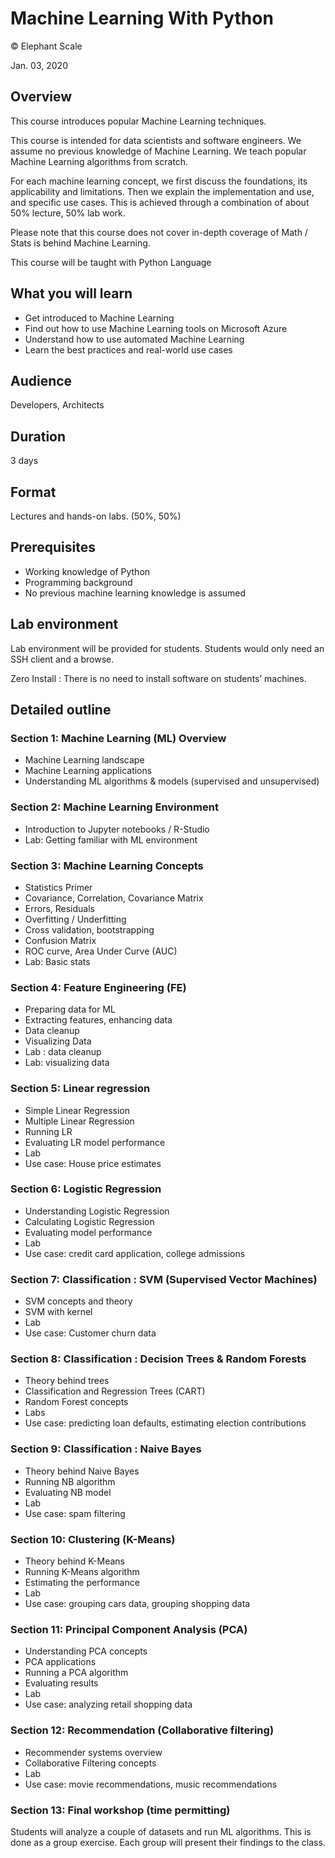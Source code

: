 # Machine Learning With Python

© Elephant Scale

Jan. 03, 2020

## Overview

This course introduces popular Machine Learning techniques.

This course is intended for data scientists and software engineers. 
We assume no previous knowledge of Machine Learning.
We teach popular Machine Learning algorithms from scratch.

For each machine learning concept, we first discuss the foundations, its applicability and limitations. Then we explain the implementation and use, and specific use cases. This is achieved through a combination of about 50% lecture, 50% lab work.

Please note that this course does not cover in-depth coverage of Math / Stats is behind Machine Learning.

This course will be taught with Python Language

## What you will learn
- Get introduced to Machine Learning
- Find out how to use Machine Learning tools on Microsoft Azure
- Understand how to use automated Machine Learning
- Learn the best practices and real-world use cases

## Audience
Developers, Architects

## Duration
3 days 

## Format
Lectures and hands-on labs. (50%, 50%)

## Prerequisites

 * Working knowledge of Python
 * Programming background
 * No previous machine learning knowledge is assumed


## Lab environment


Lab environment will be provided for students.  Students would only need an SSH client and a browse.

Zero Install : There is no need to install software on students’ machines.

## Detailed outline

### Section 1: Machine Learning (ML) Overview

 * Machine Learning landscape
 * Machine Learning applications
 * Understanding ML algorithms & models (supervised and unsupervised)

### Section 2: Machine Learning Environment

 * Introduction to Jupyter notebooks / R-Studio
 * Lab: Getting familiar with ML environment

### Section 3: Machine Learning Concepts

 * Statistics Primer
 * Covariance, Correlation, Covariance Matrix
 * Errors, Residuals
 * Overfitting / Underfitting
 * Cross validation, bootstrapping
 * Confusion Matrix
 * ROC curve, Area Under Curve (AUC)
 * Lab: Basic stats

### Section 4: Feature Engineering (FE)

 * Preparing data for ML
 * Extracting features, enhancing data
 * Data cleanup
 * Visualizing Data
 * Lab : data cleanup
 * Lab: visualizing data

### Section 5: Linear regression

 * Simple Linear Regression
 * Multiple Linear Regression
 * Running LR
 * Evaluating LR model performance
 * Lab
 * Use case: House price estimates

### Section 6: Logistic Regression

 * Understanding Logistic Regression
 * Calculating Logistic Regression
 * Evaluating model performance
 * Lab
 * Use case: credit card application, college admissions

### Section 7: Classification : SVM (Supervised Vector Machines)

 * SVM concepts and theory
 * SVM with kernel
 * Lab
 * Use case: Customer churn data

### Section 8: Classification : Decision Trees & Random Forests

 * Theory behind trees
 * Classification and Regression Trees (CART)
 * Random Forest concepts
 * Labs
 * Use case: predicting loan defaults, estimating election contributions

### Section 9: Classification : Naive Bayes

 * Theory behind Naive Bayes
 * Running NB algorithm
 * Evaluating NB model
 * Lab
 * Use case: spam filtering

### Section 10: Clustering (K-Means)

 * Theory behind K-Means
 * Running K-Means algorithm
 * Estimating the performance
 * Lab
 * Use case: grouping cars data, grouping shopping data

### Section 11: Principal Component Analysis (PCA)

 * Understanding PCA concepts
 * PCA applications
 * Running a PCA algorithm
 * Evaluating results
 * Lab
 * Use case: analyzing retail shopping data

### Section 12: Recommendation (Collaborative filtering)

 * Recommender systems overview
 * Collaborative Filtering concepts
 * Lab
 * Use case: movie recommendations, music recommendations

### Section 13: Final workshop (time permitting)

Students will analyze a couple of datasets and run ML algorithms.
This is done as a group exercise.  Each group will present their findings to the class.
